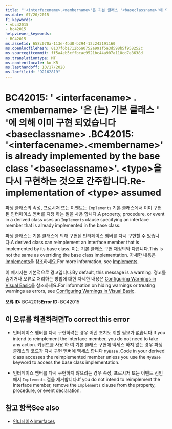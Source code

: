 ```yaml
---
title: "'<interfacename>.<membername>'은 기본 클래스 '<baseclassname>'에 의해 이미 구현되어 있습니다. <type>을 다시 구현하는 것으로 간주합니다."
ms.date: 07/20/2015
f1_keywords:
- vbc42015
- bc42015
helpviewer_keywords:
- BC42015
ms.assetid: 658c070a-113e-4bd8-b294-12c243191160
ms.openlocfilehash: 8137f6b1712b6a0752a991f5a3d598b5f958252c
ms.sourcegitcommit: ff5a4eb5cffbcac9521bc44a907a118cd7e8638d
ms.translationtype: MT
ms.contentlocale: ko-KR
ms.lasthandoff: 10/17/2020
ms.locfileid: "92162819"
---
```

# <a name="bc42015-interfacenamemembername-is-already-implemented-by-the-base-class-baseclassname-re-implementation-of-type-assumed"></a><span data-ttu-id="3ddd4-103">BC42015: ' \<interfacename> . \<membername> '은 (는) 기본 클래스 ' '에 의해 이미 구현 되었습니다 \<baseclassname> .</span><span class="sxs-lookup"><span data-stu-id="3ddd4-103">BC42015: '\<interfacename>.\<membername>' is already implemented by the base class '\<baseclassname>'.</span></span> <span data-ttu-id="3ddd4-104">\<type>을 다시 구현하는 것으로 간주합니다.</span><span class="sxs-lookup"><span data-stu-id="3ddd4-104">Re-implementation of \<type> assumed</span></span>

<span data-ttu-id="3ddd4-105">파생 클래스의 속성, 프로시저 또는 이벤트는 `Implements` 기본 클래스에서 이미 구현 된 인터페이스 멤버를 지정 하는 절을 사용 합니다.</span><span class="sxs-lookup"><span data-stu-id="3ddd4-105">A property, procedure, or event in a derived class uses an `Implements` clause specifying an interface member that is already implemented in the base class.</span></span>

 <span data-ttu-id="3ddd4-106">파생 클래스는 기본 클래스에 의해 구현된 인터페이스 멤버를 다시 구현할 수 있습니다.</span><span class="sxs-lookup"><span data-stu-id="3ddd4-106">A derived class can reimplement an interface member that is implemented by its base class.</span></span> <span data-ttu-id="3ddd4-107">이는 기본 클래스 구현 재정의와 다릅니다.</span><span class="sxs-lookup"><span data-stu-id="3ddd4-107">This is not the same as overriding the base class implementation.</span></span> <span data-ttu-id="3ddd4-108">자세한 내용은 [Implements](../statements/implements-clause.md)을 참조하세요.</span><span class="sxs-lookup"><span data-stu-id="3ddd4-108">For more information, see [Implements](../statements/implements-clause.md).</span></span>

 <span data-ttu-id="3ddd4-109">이 메시지는 기본적으로 경고입니다.</span><span class="sxs-lookup"><span data-stu-id="3ddd4-109">By default, this message is a warning.</span></span> <span data-ttu-id="3ddd4-110">경고를 숨기거나 오류로 처리하는 방법에 대한 자세한 내용은 [Configuring Warnings in Visual Basic](/visualstudio/ide/configuring-warnings-in-visual-basic)을 참조하세요.</span><span class="sxs-lookup"><span data-stu-id="3ddd4-110">For information on hiding warnings or treating warnings as errors, see [Configuring Warnings in Visual Basic](/visualstudio/ide/configuring-warnings-in-visual-basic).</span></span>

 <span data-ttu-id="3ddd4-111">**오류 ID:** BC42015</span><span class="sxs-lookup"><span data-stu-id="3ddd4-111">**Error ID:** BC42015</span></span>

## <a name="to-correct-this-error"></a><span data-ttu-id="3ddd4-112">이 오류를 해결하려면</span><span class="sxs-lookup"><span data-stu-id="3ddd4-112">To correct this error</span></span>

- <span data-ttu-id="3ddd4-113">인터페이스 멤버를 다시 구현하려는 경우 어떤 조치도 취할 필요가 없습니다.</span><span class="sxs-lookup"><span data-stu-id="3ddd4-113">If you intend to reimplement the interface member, you do not need to take any action.</span></span> <span data-ttu-id="3ddd4-114">키워드를 사용 하 여 기본 클래스 구현에 액세스 하지 않는 경우 파생 클래스의 코드가 다시 구현 멤버에 액세스 합니다 `MyBase` .</span><span class="sxs-lookup"><span data-stu-id="3ddd4-114">Code in your derived class accesses the reimplemented member unless you use the `MyBase` keyword to access the base class implementation.</span></span>

- <span data-ttu-id="3ddd4-115">인터페이스 멤버를 다시 구현하지 않으려는 경우 속성, 프로시저 또는 이벤트 선언에서 `Implements` 절을 제거합니다.</span><span class="sxs-lookup"><span data-stu-id="3ddd4-115">If you do not intend to reimplement the interface member, remove the `Implements` clause from the property, procedure, or event declaration.</span></span>

## <a name="see-also"></a><span data-ttu-id="3ddd4-116">참고 항목</span><span class="sxs-lookup"><span data-stu-id="3ddd4-116">See also</span></span>

- [<span data-ttu-id="3ddd4-117">인터페이스</span><span class="sxs-lookup"><span data-stu-id="3ddd4-117">Interfaces</span></span>](../../programming-guide/language-features/interfaces/index.md)
